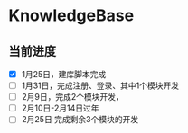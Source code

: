 # KnowledgeBase

## 当前进度

- [x] 1月25日，建库脚本完成
- [ ] 1月31日，完成注册、登录、其中1个模块开发
- [ ] 2月9日，完成2个模块开发，
- [ ] 2月10日-2月14日过年
- [ ] 2月25日 完成剩余3个模块的开发
